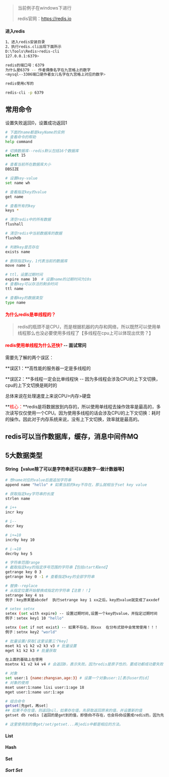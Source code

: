 > 当前例子在windows下进行
>
> redis官网：https://redis.io

#### 进入redis

```bash
1、进入redis安装目录
2、执行redis.cli出现下面所示
D:\Tools\Redis>redis-cli
127.0.0.1:6379>

redis的端口号：6379
为什么是6379 -- 作者偶像名字在九宫格上的数字
<mysql--3306端口是作者女儿名字在九宫格上对应的数字>

redis使用c写的

redis-cli -p 6379
```

## 常用命令

设置失败返回0，设置成功返回1

```bash
# 下面的name都是keyName的实例
# 查看命令的帮助
help command

# 切换数据库--redis默认包括16个数据库
select 15

# 查看当前所在数据库大小
DBSIZE

# 设置key-value
set name wh

# 查看指定key的value
get name

# 查看所有的key
keys *

# 清空redis中的所有数据
flushall

# 清空redis中当前数据库的数据
flushdb

# 判断key是否存在
exists name

# 删除指定key，1代表当前的数据库
move name 1

# ttl，设置过期时间
expire name 10  # 设置name的过期时间为10s
# 查看key可以存活的剩余时间
ttl name

# 查看key的数据类型
type name
```

#### <font color="red">为什么redis是单线程的？</font>

>  redis的瓶颈不是CPU，而是根据机器的内存和网络，所以既然可以使用单线程那么也没必要使用多线程了【多线程在cpu上可以体现出优势？】

#### <font color="red">redis使用单线程为什么还快?</font>  --  面试常问

需要先了解的两个误区：

**误区1：**高性能的服务器一定是多线程的

**误区2：**多线程一定会比单线程快 -- 因为多线程会涉及CPU的上下文切换，cpu的上下文切换是耗时的

总体来说在处理速度上来说CPU>内存>硬盘

**<font color="red">核心：</font>**redis是将数据放到内存的，所以使用单线程去操作效率是最高的，多次读写仅仅使用一个CPU。因为使用多线程的话会涉及CPU的上下文切换：耗时的操作。因此对于内存系统来说，没有上下文切换，效率就是最高的。

## redis可以当作数据库，缓存，消息中间件MQ

## 5大数据类型

#### String【value除了可以是字符串还可以是数字--做计数器等】

```bash
# 想name对应的value后面追加字符串
append name "hello" # 如果当前的key不存在，那么就相当于set key value

# 获取指定key字符串的长度
strlen name

# i++
incr key

# i--
decr key

# i+=10
incrby key 10

# i-=10
decrby key 5

# 字符串范围range
# 截取指定key的指定序号范围的字符串【包括start和end】
getrange key 0 3
getrange key 0 -1 # 查看指定key的全部字符串

# 替换--replace
# 从指定位置开始替换成指定的字符串【注意！！】
setrange key 4 ss
例子：key原来是abcdef  执行setrange key 1 xx之后，key的value就变成了axxdef

# setex setnx
setex (set with expire) -- 设置过期时间,设置一个key的value，并指定过期时间
例子：setex key1 10 "hello"

setnx (set if not exist) -- 如果不存在，则xxx  在分布式锁中会常常使用！！！
例子：setnx key2 "world"

# 批量设置/获取[这里设置三个key]
mset k1 v1 k2 v2 k3 v3 # 批量设置
mget k1 k2 k3 # 批量获取

在上面的基础上在使用
msetnx k1 v2 k4 v4 # 会返回0，表示失败。因为redis是原子性的，要成功都成功要失败都失败。但是这里失败的是哪一个？？？

# 对象
set user:1 {name:zhangsan,age:3} # 设置一个对象user:1[表示user的id]
# 对象的使用
mset user:1:name lisi user:1:age 18
mget user:1:name usr:1:age

# 组合命令
getset[先get，再set]
## 如果不存在值，则返回nil，如果存在值，先获取返回原来的值，并设置新的值
getset db redis [返回的是get到的值，即使db不存在，也会将db设置成redis的，因为先get到null，然后set db redis]

# 这里使用到的像get/set/getset...再jedis中都是相应的方法。
```



#### List

#### Hash

#### Set

##### Sort Set